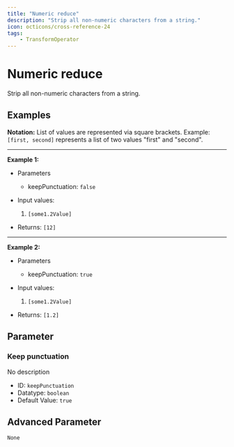 ```yaml
---
title: "Numeric reduce"
description: "Strip all non-numeric characters from a string."
icon: octicons/cross-reference-24
tags: 
    - TransformOperator
---
```

# Numeric reduce
<!-- This file was generated - DO NOT CHANGE IT MANUALLY -->



Strip all non-numeric characters from a string.

## Examples

**Notation:** List of values are represented via square brackets. Example: `[first, second]` represents a list of two values "first" and "second".

---
**Example 1:**

* Parameters
    * keepPunctuation: `false`

* Input values:
    1. `[some1.2Value]`

* Returns: `[12]`


---
**Example 2:**

* Parameters
    * keepPunctuation: `true`

* Input values:
    1. `[some1.2Value]`

* Returns: `[1.2]`




## Parameter

### Keep punctuation

No description

- ID: `keepPunctuation`
- Datatype: `boolean`
- Default Value: `true`





## Advanced Parameter

`None`